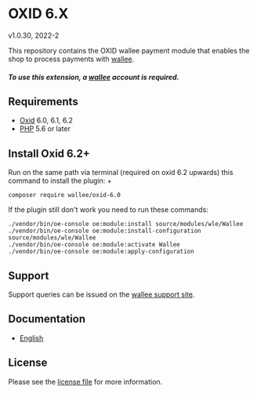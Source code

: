 

# OXID 6.X

v1.0.30, 2022-2

This repository contains the OXID  wallee payment module that enables the shop to process payments with [wallee](https://www.wallee.com).

##### To use this extension, a [wallee](https://www.wallee.com) account is required.

## Requirements

* [Oxid](https://www.oxid-esales.com/) 6.0, 6.1, 6.2
* [PHP](http://php.net/) 5.6 or later

## Install Oxid 6.2+

 Run on the same path via terminal (required on oxid 6.2 upwards) this command to install the plugin: +
```
composer require wallee/oxid-6.0
```
If the plugin still don't work you need to run these commands:
```
./vendor/bin/oe-console oe:module:install source/modules/wle/Wallee
./vendor/bin/oe-console oe:module:install-configuration source/modules/wle/Wallee
./vendor/bin/oe-console oe:module:activate Wallee
./vendor/bin/oe-console oe:module:apply-configuration
```

## Support

Support queries can be issued on the [wallee support site](https://app-wallee.com/space/select?target=/support).

## Documentation

* [English](https://plugin-documentation.wallee.com/wallee-payment/oxid-6.0/1.0.30/docs/en/documentation.html)

## License

Please see the [license file](https://github.com/wallee-payment/oxid-6.0/blob/1.0.30/LICENSE) for more information.
